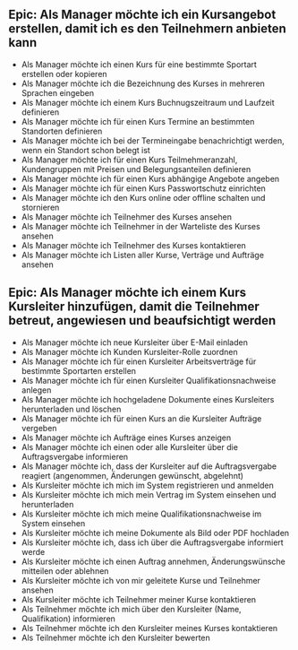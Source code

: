 ## Epic: Als Manager möchte ich ein Kursangebot erstellen, damit ich es den Teilnehmern anbieten kann
- Als Manager möchte ich einen Kurs für eine bestimmte Sportart erstellen oder kopieren
- Als Manager möchte ich die Bezeichnung des Kurses in mehreren Sprachen eingeben
- Als Manager möchte ich einem Kurs Buchnugszeitraum und Laufzeit definieren
- Als Manager möchte ich für einen Kurs Termine an bestimmten Standorten definieren
- Als Manager möchte ich bei der Termineingabe benachrichtigt werden, wenn ein Standort schon belegt ist
- Als Manager möchte ich für einen Kurs Teilmehmeranzahl, Kundengruppen mit Preisen und Belegungsanteilen definieren
- Als Manager möchte ich für einen Kurs abhängige Angebote angeben
- Als Manager möchte ich für einen Kurs Passwortschutz einrichten
- Als Manager möchte ich den Kurs online oder offline schalten und stornieren
- Als Manager möchte ich Teilnehmer des Kurses ansehen
- Als Manager möchte ich Teilnehmer in der Warteliste des Kurses ansehen
- Als Manager möchte ich Teilnehmer des Kurses kontaktieren
- Als Manager möchte ich Listen aller Kurse, Verträge und Aufträge ansehen
## Epic: Als Manager möchte ich einem Kurs Kursleiter hinzufügen, damit die Teilnehmer betreut, angewiesen und beaufsichtigt werden
- Als Manager möchte ich neue Kursleiter über E-Mail einladen
- Als Manager möchte ich Kunden Kursleiter-Rolle zuordnen
- Als Manager möchte ich für einen Kursleiter Arbeitsverträge für bestimmte Sportarten erstellen
- Als Manager möchte ich für einen Kursleiter Qualifikationsnachweise anlegen
- Als Manager möchte ich hochgeladene Dokumente eines Kursleiters herunterladen und löschen
- Als Manager möchte ich für einen Kurs an die Kursleiter Aufträge vergeben
- Als Manager möchte ich Aufträge eines Kurses anzeigen
- Als Manager möchte ich einen oder alle Kursleiter über die Auftragsvergabe informieren
- Als Manager möchte ich, dass der Kursleiter auf die Auftragsvergabe reagiert (angenommen, Änderungen gewünscht, abgelehnt)
- Als Kursleiter möchte ich mich im System registrieren und anmelden
- Als Kursleiter möchte ich mich mein Vertrag im System einsehen und herunterladen
- Als Kursleiter möchte ich mich meine Qualifikationsnachweise im System einsehen
- Als Kursleiter möchte ich meine Dokumente als Bild oder PDF hochladen
- Als Kursleiter möchte ich, dass ich über die Auftragsvergabe informiert werde
- Als Kursleiter möchte ich einen Auftrag annehmen, Änderungswünsche mitteilen oder ablehnen
- Als Kursleiter möchte ich von mir geleitete Kurse und Teilnehmer ansehen
- Als Kursleiter möchte ich Teilnehmer meiner Kurse kontaktieren
- Als Teilnehmer möchte ich mich über den Kursleiter (Name, Qualifikation) informieren
- Als Teilnehmer möchte ich den Kursleiter meines Kurses kontaktieren
- Als Teilnehmer möchte ich den Kursleiter bewerten

